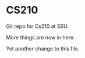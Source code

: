 CS210
=====
Git repo for Cs210 at SSU.

More things are now in here.

Yet another change to this file.